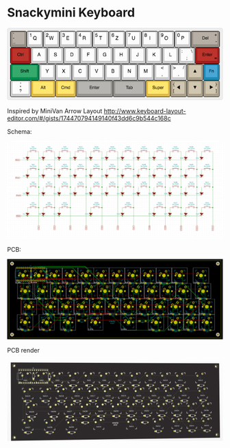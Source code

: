 # Snackymini Keyboard

![](keyboard-layout.png)

Inspired by MiniVan Arrow Layout http://www.keyboard-layout-editor.com/#/gists/174470794149140f43dd6c9b544c168c

Schema:

![](schema.png)

PCB:

![](pcb.png)

PCB render

![](pcb-front.png)
